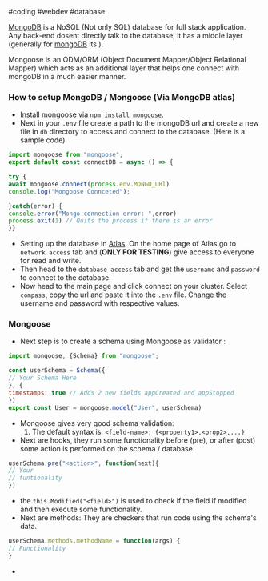 #coding #webdev #database

[MongoDB](https://www.mongodb.com/) is a NoSQL (Not only SQL) database for full stack application. Any back-end dosent directly talk to the database, it has a middle layer (generally for [mongoDB](https://mongoosejs.com/) its ).

Mongoose is an ODM/ORM (Object Document Mapper/Object Relational Mapper) which acts as an additional layer that helps one connect with mongoDB in a much easier manner.

### How to setup MongoDB / Mongoose (Via MongoDB atlas)
- Install mongoose via `npm install mongoose`.
- Next in your `.env` file create a path to the mongoDB url and create a new file in `db` directory to access and connect to the database. (Here is a sample code)
```js
import mongoose from "mongoose";
export default const connectDB = async () => {

try {
await mongoose.connect(process.env.MONGO_URl)
console.log("Mongoose Connceted");

}catch(error) {
console.error("Mongo connection error: ",error)
process.exit(1) // Quits the process if there is an error
}}
```
-  Setting up the database in [Atlas](https://cloud.mongodb.com/). On the home page of Atlas go to `network access` tab and (**ONLY FOR TESTING**) give access to everyone for read and write. 
- Then head to the `database access` tab and get the `username` and `password` to connect to the database.
- Now head to the main page and click connect on your cluster. Select `compass`, copy the url and paste it into the `.env` file. Change the username and password with respective values.
### Mongoose
- Next step is to create a schema using Mongoose as validator :
```js
import mongoose, {Schema} from "mongoose";

const userSchema = Schema({
// Your Schema Here
}, {
timestamps: true // Adds 2 new fields appCreated and appStopped
})
export const User = mongoose.model("User", userSchema)
```
- Mongoose gives very good schema validation:
	1. The default syntax is: `<field-name>: {<property1>,<prop2>,...}`
- Next are hooks, they run some functionality before (pre), or after (post) some action is performed on the schema / database.
```js
userSchema.pre("<action>", function(next){
// Your 
// funtionality
})
```
- the `this.Modified("<field>")` is used to check if the field if modified and then execute some functionality.
- Next are methods: They are checkers that run code using the schema's data. 
```js
userSchema.methods.methodName = function(args) {
// Functionality
}
```
- 